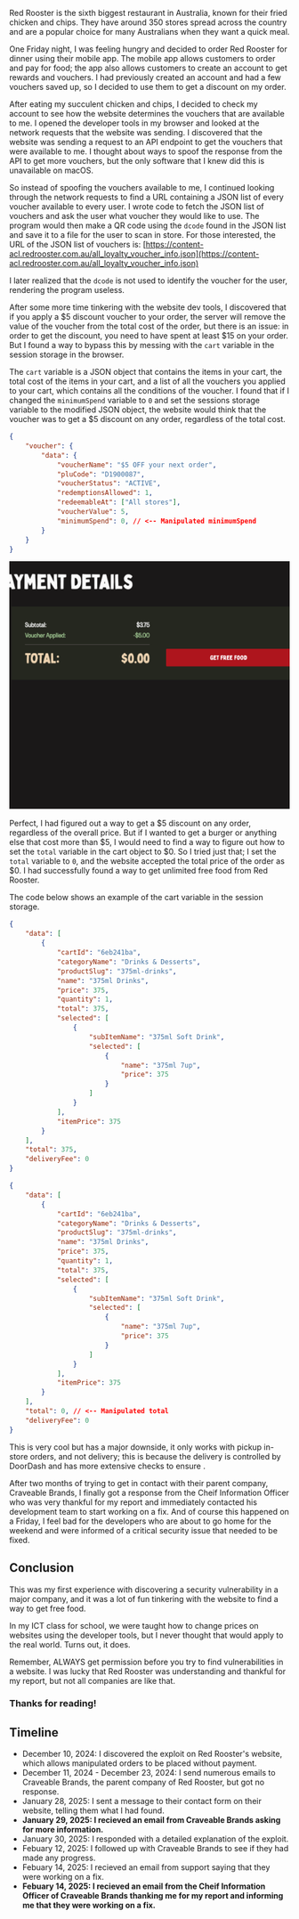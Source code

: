 Red Rooster is the sixth biggest restaurant in Australia, known for their fried chicken and chips. They have around 350 stores spread across the country and are a popular choice for many Australians when they want a quick meal.

One Friday night, I was feeling hungry and decided to order Red Rooster for dinner using their mobile app. The mobile app allows customers to order and pay for food; the app also allows customers to create an account to get rewards and vouchers. I had previously created an account and had a few vouchers saved up, so I decided to use them to get a discount on my order.

After eating my succulent chicken and chips, I decided to check my account to see how the website determines the vouchers that are available to me. I opened the developer tools in my browser and looked at the network requests that the website was sending. I discovered that the website was sending a request to an API endpoint to get the vouchers that were available to me. I thought about ways to spoof the response from the API to get more vouchers, but the only software that I knew did this is unavailable on macOS.

So instead of spoofing the vouchers available to me, I continued looking through the network requests to find a URL containing a JSON list of every voucher available to every user. I wrote code to fetch the JSON list of vouchers and ask the user what voucher they would like to use. The program would then make a QR code using the `dcode` found in the JSON list and save it to a file for the user to scan in store. For those interested, the URL of the JSON list of vouchers is:
[https://content-acl.redrooster.com.au/all_loyalty_voucher_info.json](https://content-acl.redrooster.com.au/all_loyalty_voucher_info.json)

I later realized that the `dcode` is not used to identify the voucher for the user, rendering the program useless.

After some more time tinkering with the website dev tools, I discovered that if you apply a $5 discount voucher to your order, the server will remove the value of the voucher from the total cost of the order, but there is an issue: in order to get the discount, you need to have spent at least $15 on your order. But I found a way to bypass this by messing with the `cart` variable in the session storage in the browser.

The `cart` variable is a JSON object that contains the items in your cart, the total cost of the items in your cart, and a list of all the vouchers you applied to your cart, which contains all the conditions of the voucher. I found that if I changed the `minimumSpend` variable to `0` and set the sessions storage variable to the modified JSON object, the website would think that the voucher was to get a $5 discount on any order, regardless of the total cost.

```json
{
    "voucher": {
        "data": {
            "voucherName": "$5 OFF your next order",
            "pluCode": "D1900087",
            "voucherStatus": "ACTIVE",
            "redemptionsAllowed": 1,
            "redeemableAt": ["All stores"],
            "voucherValue": 5,
            "minimumSpend": 0, // <-- Manipulated minimumSpend
        }
    }
}
```

![$5 Discount with total being 0](./assets/5dollardiscount.jpg)

Perfect, I had figured out a way to get a $5 discount on any order, regardless of the overall price. But if I wanted to get a burger or anything else that cost more than $5, I would need to find a way to figure out how to set the `total` variable in the cart object to $0. So I tried just that; I set the `total` variable to `0`, and the website accepted the total price of the order as $0. I had successfully found a way to get unlimited free food from Red Rooster.

The code below shows an example of the cart variable in the session storage.

```json
{
    "data": [
        {
            "cartId": "6eb241ba",
            "categoryName": "Drinks & Desserts",
            "productSlug": "375ml-drinks",
            "name": "375ml Drinks",
            "price": 375,
            "quantity": 1,
            "total": 375,
            "selected": [
                {
                    "subItemName": "375ml Soft Drink",
                    "selected": [
                        {
                            "name": "375ml 7up",
                            "price": 375
                        }
                    ]
                }
            ],
            "itemPrice": 375
        }
    ],
    "total": 375,
    "deliveryFee": 0
}
```

```json
{
    "data": [
        {
            "cartId": "6eb241ba",
            "categoryName": "Drinks & Desserts",
            "productSlug": "375ml-drinks",
            "name": "375ml Drinks",
            "price": 375,
            "quantity": 1,
            "total": 375,
            "selected": [
                {
                    "subItemName": "375ml Soft Drink",
                    "selected": [
                        {
                            "name": "375ml 7up",
                            "price": 375
                        }
                    ]
                }
            ],
            "itemPrice": 375
        }
    ],
    "total": 0, // <-- Manipulated total
    "deliveryFee": 0
}
```

This is very cool but has a major downside, it only works with pickup in-store orders, and not delivery; this is because the delivery is controlled by DoorDash and has more extensive checks to ensure .

After two months of trying to get in contact with their parent company, Craveable Brands, I finally got a response from the Cheif Information Officer who was very thankful for my report and immediately contacted his development team to start working on a fix. And of course this happened on a Friday, I feel bad for the developers who are about to go home for the weekend and were informed of a critical security issue that needed to be fixed.

## Conclusion

This was my first experience with discovering a security vulnerability in a major company, and it was a lot of fun tinkering with the website to find a way to get free food.

In my ICT class for school, we were taught how to change prices on websites using the developer tools, but I never thought that would apply to the real world. Turns out, it does.

Remember, ALWAYS get permission before you try to find vulnerabilities in a website. I was lucky that Red Rooster was understanding and thankful for my report, but not all companies are like that.

### Thanks for reading!

## Timeline

- December 10, 2024: I discovered the exploit on Red Rooster's website, which allows manipulated orders to be placed without payment.
- December 11, 2024 - December 23, 2024: I send numerous emails to Craveable Brands, the parent company of Red Rooster, but got no response.
- January 28, 2025: I sent a message to their contact form on their website, telling them what I had found.
- **January 29, 2025: I recieved an email from Craveable Brands asking for more information.**
- January 30, 2025: I responded with a detailed explanation of the exploit.
- Febuary 12, 2025: I followed up with Craveable Brands to see if they had made any progress.
- Febuary 14, 2025: I recieved an email from support saying that they were working on a fix.
- **Febuary 14, 2025: I recieved an email from the Cheif Information Officer of Craveable Brands thanking me for my report and informing me that they were working on a fix.**